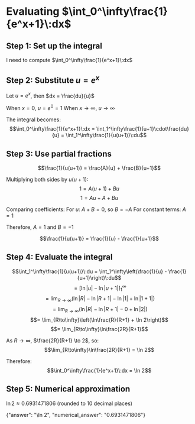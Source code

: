 # Evaluating $\int_0^\infty\frac{1}{e^x+1}\:dx$

## Step 1: Set up the integral

I need to compute $\int_0^\infty\frac{1}{e^x+1}\:dx$

## Step 2: Substitute $u = e^x$

Let $u = e^x$, then $dx = \frac{du}{u}$

When $x = 0$, $u = e^0 = 1$
When $x \to \infty$, $u \to \infty$

The integral becomes:
$$\int_0^\infty\frac{1}{e^x+1}\:dx = \int_1^\infty\frac{1}{u+1}\cdot\frac{du}{u} = \int_1^\infty\frac{1}{u(u+1)}\:du$$

## Step 3: Use partial fractions

$$\frac{1}{u(u+1)} = \frac{A}{u} + \frac{B}{u+1}$$

Multiplying both sides by $u(u+1)$:
$$1 = A(u+1) + Bu$$
$$1 = Au + A + Bu$$

Comparing coefficients:
For $u$: $A + B = 0$, so $B = -A$
For constant terms: $A = 1$

Therefore, $A = 1$ and $B = -1$

$$\frac{1}{u(u+1)} = \frac{1}{u} - \frac{1}{u+1}$$

## Step 4: Evaluate the integral

$$\int_1^\infty\frac{1}{u(u+1)}\:du = \int_1^\infty\left(\frac{1}{u} - \frac{1}{u+1}\right)\:du$$
$$= \left[\ln|u| - \ln|u+1|\right]_1^\infty$$
$$= \lim_{R\to\infty}\left(\ln|R| - \ln|R+1| - \ln|1| + \ln|1+1|\right)$$
$$= \lim_{R\to\infty}\left(\ln|R| - \ln|R+1| - 0 + \ln|2|\right)$$
$$= \lim_{R\to\infty}\left(\ln\frac{R}{R+1} + \ln 2\right)$$
$$= \lim_{R\to\infty}\ln\frac{2R}{R+1}$$

As $R \to \infty$, $\frac{2R}{R+1} \to 2$, so:
$$\lim_{R\to\infty}\ln\frac{2R}{R+1} = \ln 2$$

Therefore:
$$\int_0^\infty\frac{1}{e^x+1}\:dx = \ln 2$$

## Step 5: Numerical approximation

$\ln 2 \approx 0.6931471806$ (rounded to 10 decimal places)

{"answer": "\\ln 2", "numerical_answer": "0.6931471806"}